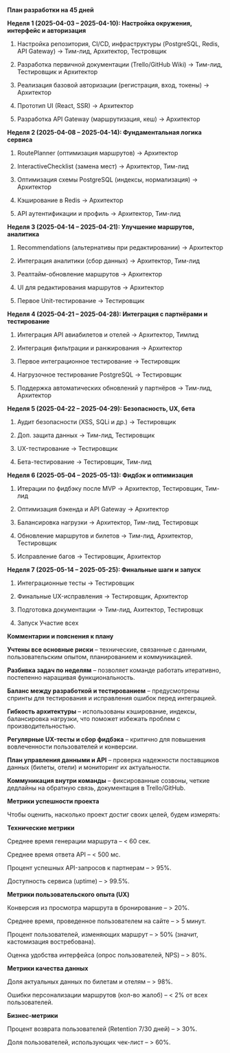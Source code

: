 **План разработки на 45 дней**

**Неделя 1 (2025-04-03 – 2025-04-10): Настройка окружения, интерфейс и авторизация**
1. Настройка репозитория, CI/CD, инфраструктуры (PostgreSQL, Redis, API Gateway)
→ Тим-лид, Архитектор, Тестровщик

2. Разработка первичной документации (Trello/GitHub Wiki)
→ Тим-лид, Тестировщик и Архитектор

3. Реализация базовой авторизации (регистрация, вход, токены)
→ Архитектор

4. Прототип UI (React, SSR)
→ Архитектор

5. Разработка API Gateway (маршрутизация, кеш)
→ Архитектор

**Неделя 2 (2025-04-08 – 2025-04-14): Фундаментальная логика сервиса**
1. RoutePlanner (оптимизация маршрутов)
→ Архитектор

2. InteractiveChecklist (замена мест)
→ Архитектор, Тим-лид

3. Оптимизация схемы PostgreSQL (индексы, нормализация)
→ Архитектор

4. Кэширование в Redis
→ Архитектор

5. API аутентификации и профиль
→ Архитектор, Тим-лид

**Неделя 3 (2025-04-14 – 2025-04-21): Улучшение маршрутов, аналитика**
1. Recommendations (альтернативы при редактировании)
→ Архитектор

2. Интеграция аналитики (сбор данных)
→ Архитектор, Тим-лид

3. Реалтайм-обновление маршрутов
→ Архитектор

4. UI для редактирования маршрутов
→ Архитектор

5. Первое Unit-тестирование
→ Тестировщик

**Неделя 4 (2025-04-21 – 2025-04-28): Интеграция с партнёрами и тестирование**
1. Интеграция API авиабилетов и отелей
→ Архитектор, Тимлид

2. Интеграция фильтрации и ранжирования
→ Архитектор

3. Первое интеграционное тестирование
→ Тестировщик

4. Нагрузочное тестирование PostgreSQL
→ Тестировщик

5. Поддержка автоматических обновлений у партнёров
→ Тим-лид, Архитектор

**Неделя 5 (2025-04-22 – 2025-04-29): Безопасность, UX, бета**
1. Аудит безопасности (XSS, SQLi и др.)
→ Тестировщик

2. Доп. защита данных
→ Тим-лид, Тестировщик

3. UX-тестирование
→ Тестировщик

4. Бета-тестирование
→ Тестировщик, Тим-лид

**Неделя 6 (2025-05-04 – 2025-05-13): Фидбэк и оптимизация**
1. Итерации по фидбэку после MVP
→ Архитектор, Тестировщик, Тим-лид

2. Оптимизация бэкенда и API Gateway
→ Архитектор

3. Балансировка нагрузки
→ Архитектор, Тим-лид, Тестировщк

4. Обновление маршрутов и билетов
→ Тим-лид, Архитектор, Тестировщик

5. Исправление багов
→ Тестировщик, Архитектор

**Неделя 7 (2025-05-14 – 2025-05-25): Финальные шаги и запуск**
1. Интеграционные тесты
→ Тестировщик

2. Финальные UX-исправления
→ Тестировщик, Архитектор

3. Подготовка документации
→ Тим-лид, Ахитектор, Тестировщк 

4. Запуск
   Участие всех



**Комментарии и пояснения к плану**

**Учтены все основные риски** – технические, связанные с данными, пользовательским опытом, планированием и коммуникацией.

**Разбивка задач по неделям** – позволяет команде работать итеративно, постепенно наращивая функциональность.

**Баланс между разработкой и тестированием** – предусмотрены спринты для тестирования и исправления ошибок перед интеграцией.

**Гибкость архитектуры** – использованы кэширование, индексы, балансировка нагрузки, что поможет избежать проблем с производительностью.

**Регулярные UX-тесты и сбор фидбэка** – критично для повышения вовлеченности пользователей и конверсии.

**План управления данными и API** – проверка надежности поставщиков данных (билеты, отели) и мониторинг их актуальности.

**Коммуникация внутри команды** – фиксированные созвоны, четкие дедлайны на обратную связь, документация в Trello/GitHub.

**Метрики успешности проекта**

Чтобы оценить, насколько проект достиг своих целей, будем измерять:

**Технические метрики**

Среднее время генерации маршрута – < 60 сек.

Среднее время ответа API – < 500 мс.

Процент успешных API-запросов к партнерам – > 95%.

Доступность сервиса (uptime) – > 99.5%.

**Метрики пользовательского опыта (UX)**

Конверсия из просмотра маршрута в бронирование – > 20%.

Среднее время, проведенное пользователем на сайте – > 5 минут.

Процент пользователей, изменяющих маршрут – > 50% (значит, кастомизация востребована).

Оценка удобства интерфейса (опрос пользователей, NPS) – > 80%.

**Метрики качества данных**

Доля актуальных данных по билетам и отелям – > 98%.

Ошибки персонализации маршрутов (кол-во жалоб) – < 2% от всех пользователей.

**Бизнес-метрики**

Процент возврата пользователей (Retention 7/30 дней) – > 30%.

Доля пользователей, использующих чек-лист – > 60%.
